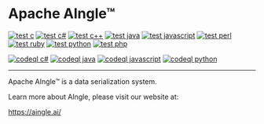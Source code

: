 # Apache AIngle™

[![test c][test c img]][test c]
[![test c#][test c# img]][test c#]
[![test c++][test c++ img]][test c++]
[![test java][test java img]][test java]
[![test javascript][test javascript img]][test javascript]
[![test perl][test perl img]][test perl]
[![test ruby][test ruby img]][test ruby]
[![test python][test python img]][test python]
[![test php][test php img]][test php]

[![codeql c#][codeql c# img]][codeql c#]
[![codeql java][codeql java img]][codeql java]
[![codeql javascript][codeql javascript img]][codeql javascript]
[![codeql python][codeql python img]][codeql python]

-----

Apache AIngle™ is a data serialization system.

Learn more about AIngle, please visit our website at:

  https://aingle.ai/


<!-- Arranged this way for easy copy-pasting and editor string manipulation -->

[test c]:          https://github.com/AIngleLab/aae/actions/workflows/test-lang-c.yml
[test c#]:         https://github.com/AIngleLab/aae/actions/workflows/test-lang-csharp.yml
[test c++]:        https://github.com/AIngleLab/aae/actions/workflows/test-lang-c++.yml
[test java]:       https://github.com/AIngleLab/aae/actions/workflows/test-lang-java.yml
[test javascript]: https://github.com/AIngleLab/aae/actions/workflows/test-lang-js.yml
[test perl]:       https://github.com/AIngleLab/aae/actions/workflows/test-lang-perl.yml
[test ruby]:       https://github.com/AIngleLab/aae/actions/workflows/test-lang-ruby.yml
[test python]:     https://github.com/AIngleLab/aae/actions/workflows/test-lang-py.yml
[test php]:        https://github.com/AIngleLab/aae/actions/workflows/test-lang-php.yml

[codeql c#]:         https://github.com/AIngleLab/aae/actions/workflows/codeql-csharp-analysis.yml
[codeql java]:       https://github.com/AIngleLab/aae/actions/workflows/codeql-java-analysis.yml
[codeql javascript]: https://github.com/AIngleLab/aae/actions/workflows/codeql-js-analysis.yml
[codeql python]:     https://github.com/AIngleLab/aae/actions/workflows/codeql-py-analysis.yml

[test c img]:          https://github.com/AIngleLab/aae/actions/workflows/test-lang-c.yml/badge.svg
[test c# img]:         https://github.com/AIngleLab/aae/actions/workflows/test-lang-csharp.yml/badge.svg
[test c++ img]:        https://github.com/AIngleLab/aae/actions/workflows/test-lang-c++.yml/badge.svg
[test java img]:       https://github.com/AIngleLab/aae/actions/workflows/test-lang-java.yml/badge.svg
[test javascript img]: https://github.com/AIngleLab/aae/actions/workflows/test-lang-js.yml/badge.svg
[test perl img]:       https://github.com/AIngleLab/aae/actions/workflows/test-lang-perl.yml/badge.svg
[test ruby img]:       https://github.com/AIngleLab/aae/actions/workflows/test-lang-ruby.yml/badge.svg
[test python img]:     https://github.com/AIngleLab/aae/actions/workflows/test-lang-py.yml/badge.svg
[test php img]:        https://github.com/AIngleLab/aae/actions/workflows/test-lang-php.yml/badge.svg

[codeql c# img]:         https://github.com/AIngleLab/aae/actions/workflows/codeql-csharp-analysis.yml/badge.svg
[codeql java img]:       https://github.com/AIngleLab/aae/actions/workflows/codeql-java-analysis.yml/badge.svg
[codeql javascript img]: https://github.com/AIngleLab/aae/actions/workflows/codeql-js-analysis.yml/badge.svg
[codeql python img]:     https://github.com/AIngleLab/aae/actions/workflows/codeql-py-analysis.yml/badge.svg
